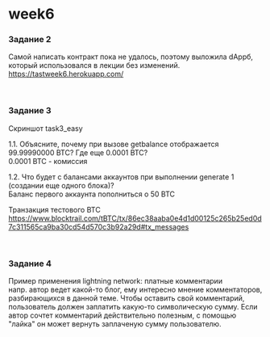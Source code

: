 # week6

### Задание 2 

Самой написать контракт пока не удалось, поэтому выложила dAppб, который использовался в лекции без изменений.
https://tastweek6.herokuapp.com/  

<br/>

### Задание 3

Скриншот task3_easy

1.1. Объясните, почему при вызове getbalance отображается 99.99990000 BTC? Где еще 0.0001 BTC?  
0.0001 BTC - комиссия

1.2. Что будет с балансами аккаунтов при выполнении generate 1 (создании еще одного блока)?  
Баланс первого аккаунта пополниться о 50 BTC


Транзакция тестового ВТС https://www.blocktrail.com/tBTC/tx/86ec38aaba0e4d1d00125c265b25ed0d7c311565ca9ba30cd54d570c3b92a29d#tx_messages

<br/>

### Задание 4

Пример применения lightning network: платные комментарии  
напр. автор ведет какой-то блог, ему интересно мнение комментаторов, разбирающихся в данной теме. 
Чтобы оставить свой комментарий, пользователь должен заплатить какую-то символическую сумму. Если автор сочтет комментарий действительно полезным, с помощью "лайка" он может вернуть заплаченую сумму пользователю. 
